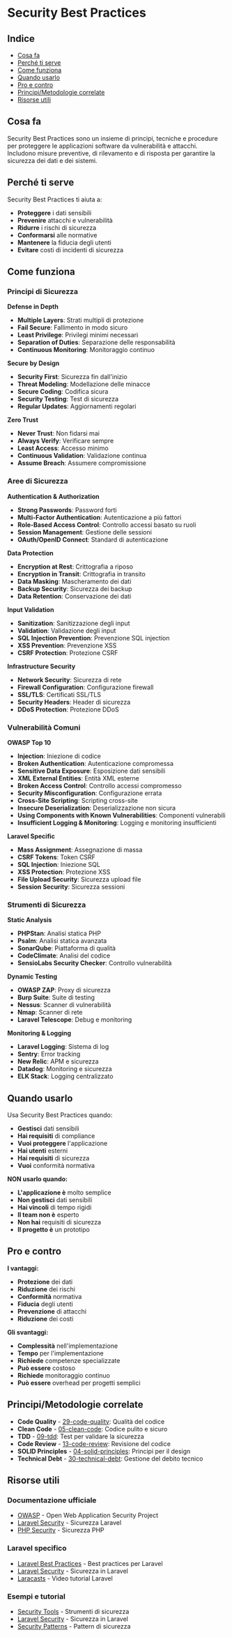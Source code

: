 # Security Best Practices

## Indice
- [Cosa fa](#cosa-fa)
- [Perché ti serve](#perché-ti-serve)
- [Come funziona](#come-funziona)
- [Quando usarlo](#quando-usarlo)
- [Pro e contro](#pro-e-contro)
- [Principi/Metodologie correlate](#principi-metodologie-correlate)
- [Risorse utili](#risorse-utili)

## Cosa fa

Security Best Practices sono un insieme di principi, tecniche e procedure per proteggere le applicazioni software da vulnerabilità e attacchi. Includono misure preventive, di rilevamento e di risposta per garantire la sicurezza dei dati e dei sistemi.

## Perché ti serve

Security Best Practices ti aiuta a:
- **Proteggere** i dati sensibili
- **Prevenire** attacchi e vulnerabilità
- **Ridurre** i rischi di sicurezza
- **Conformarsi** alle normative
- **Mantenere** la fiducia degli utenti
- **Evitare** costi di incidenti di sicurezza

## Come funziona

### Principi di Sicurezza

**Defense in Depth**
- **Multiple Layers**: Strati multipli di protezione
- **Fail Secure**: Fallimento in modo sicuro
- **Least Privilege**: Privilegi minimi necessari
- **Separation of Duties**: Separazione delle responsabilità
- **Continuous Monitoring**: Monitoraggio continuo

**Secure by Design**
- **Security First**: Sicurezza fin dall'inizio
- **Threat Modeling**: Modellazione delle minacce
- **Secure Coding**: Codifica sicura
- **Security Testing**: Test di sicurezza
- **Regular Updates**: Aggiornamenti regolari

**Zero Trust**
- **Never Trust**: Non fidarsi mai
- **Always Verify**: Verificare sempre
- **Least Access**: Accesso minimo
- **Continuous Validation**: Validazione continua
- **Assume Breach**: Assumere compromissione

### Aree di Sicurezza

**Authentication & Authorization**
- **Strong Passwords**: Password forti
- **Multi-Factor Authentication**: Autenticazione a più fattori
- **Role-Based Access Control**: Controllo accessi basato su ruoli
- **Session Management**: Gestione delle sessioni
- **OAuth/OpenID Connect**: Standard di autenticazione

**Data Protection**
- **Encryption at Rest**: Crittografia a riposo
- **Encryption in Transit**: Crittografia in transito
- **Data Masking**: Mascheramento dei dati
- **Backup Security**: Sicurezza dei backup
- **Data Retention**: Conservazione dei dati

**Input Validation**
- **Sanitization**: Sanitizzazione degli input
- **Validation**: Validazione degli input
- **SQL Injection Prevention**: Prevenzione SQL injection
- **XSS Prevention**: Prevenzione XSS
- **CSRF Protection**: Protezione CSRF

**Infrastructure Security**
- **Network Security**: Sicurezza di rete
- **Firewall Configuration**: Configurazione firewall
- **SSL/TLS**: Certificati SSL/TLS
- **Security Headers**: Header di sicurezza
- **DDoS Protection**: Protezione DDoS

### Vulnerabilità Comuni

**OWASP Top 10**
- **Injection**: Iniezione di codice
- **Broken Authentication**: Autenticazione compromessa
- **Sensitive Data Exposure**: Esposizione dati sensibili
- **XML External Entities**: Entità XML esterne
- **Broken Access Control**: Controllo accessi compromesso
- **Security Misconfiguration**: Configurazione errata
- **Cross-Site Scripting**: Scripting cross-site
- **Insecure Deserialization**: Deserializzazione non sicura
- **Using Components with Known Vulnerabilities**: Componenti vulnerabili
- **Insufficient Logging & Monitoring**: Logging e monitoring insufficienti

**Laravel Specific**
- **Mass Assignment**: Assegnazione di massa
- **CSRF Tokens**: Token CSRF
- **SQL Injection**: Iniezione SQL
- **XSS Protection**: Protezione XSS
- **File Upload Security**: Sicurezza upload file
- **Session Security**: Sicurezza sessioni

### Strumenti di Sicurezza

**Static Analysis**
- **PHPStan**: Analisi statica PHP
- **Psalm**: Analisi statica avanzata
- **SonarQube**: Piattaforma di qualità
- **CodeClimate**: Analisi del codice
- **SensioLabs Security Checker**: Controllo vulnerabilità

**Dynamic Testing**
- **OWASP ZAP**: Proxy di sicurezza
- **Burp Suite**: Suite di testing
- **Nessus**: Scanner di vulnerabilità
- **Nmap**: Scanner di rete
- **Laravel Telescope**: Debug e monitoring

**Monitoring & Logging**
- **Laravel Logging**: Sistema di log
- **Sentry**: Error tracking
- **New Relic**: APM e sicurezza
- **Datadog**: Monitoring e sicurezza
- **ELK Stack**: Logging centralizzato

## Quando usarlo

Usa Security Best Practices quando:
- **Gestisci** dati sensibili
- **Hai requisiti** di compliance
- **Vuoi proteggere** l'applicazione
- **Hai utenti** esterni
- **Hai requisiti** di sicurezza
- **Vuoi** conformità normativa

**NON usarlo quando:**
- **L'applicazione è** molto semplice
- **Non gestisci** dati sensibili
- **Hai vincoli** di tempo rigidi
- **Il team non è** esperto
- **Non hai** requisiti di sicurezza
- **Il progetto è** un prototipo

## Pro e contro

**I vantaggi:**
- **Protezione** dei dati
- **Riduzione** dei rischi
- **Conformità** normativa
- **Fiducia** degli utenti
- **Prevenzione** di attacchi
- **Riduzione** dei costi

**Gli svantaggi:**
- **Complessità** nell'implementazione
- **Tempo** per l'implementazione
- **Richiede** competenze specializzate
- **Può essere** costoso
- **Richiede** monitoraggio continuo
- **Può essere** overhead per progetti semplici

## Principi/Metodologie correlate

- **Code Quality** - [29-code-quality](./29-code-quality/code-quality.md): Qualità del codice
- **Clean Code** - [05-clean-code](./05-clean-code/clean-code.md): Codice pulito e sicuro
- **TDD** - [09-tdd](./09-tdd/tdd.md): Test per validare la sicurezza
- **Code Review** - [13-code-review](./13-code-review/code-review.md): Revisione del codice
- **SOLID Principles** - [04-solid-principles](./04-solid-principles/solid-principles.md): Principi per il design
- **Technical Debt** - [30-technical-debt](./30-technical-debt/technical-debt.md): Gestione del debito tecnico

## Risorse utili

### Documentazione ufficiale
- [OWASP](https://owasp.org/) - Open Web Application Security Project
- [Laravel Security](https://laravel.com/docs/security) - Sicurezza Laravel
- [PHP Security](https://www.php.net/manual/en/security.php) - Sicurezza PHP

### Laravel specifico
- [Laravel Best Practices](https://github.com/alexeymezenin/laravel-best-practices) - Best practices per Laravel
- [Laravel Security](https://laravel.com/docs/security) - Sicurezza in Laravel
- [Laracasts](https://laracasts.com/) - Video tutorial Laravel

### Esempi e tutorial
- [Security Tools](https://github.com/phpstan/phpstan) - Strumenti di sicurezza
- [Laravel Security](https://github.com/laravel/framework) - Sicurezza in Laravel
- [Security Patterns](https://github.com/ardalis/cleanarchitecture) - Pattern di sicurezza
